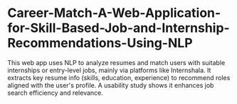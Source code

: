 # Career-Match-A-Web-Application-for-Skill-Based-Job-and-Internship-Recommendations-Using-NLP
This web app uses NLP to analyze resumes and match users with suitable internships or entry-level jobs, mainly via platforms like Internshala. It extracts key resume info (skills, education, experience) to recommend roles aligned with the user's profile. A usability study shows it enhances job search efficiency and relevance.
